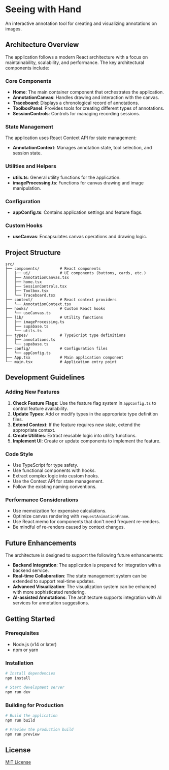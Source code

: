 # Seeing with Hand

An interactive annotation tool for creating and visualizing annotations on images.

## Architecture Overview

The application follows a modern React architecture with a focus on maintainability, scalability, and performance. The key architectural components include:

### Core Components

- **Home**: The main container component that orchestrates the application.
- **AnnotationCanvas**: Handles drawing and interaction with the canvas.
- **Traceboard**: Displays a chronological record of annotations.
- **ToolboxPanel**: Provides tools for creating different types of annotations.
- **SessionControls**: Controls for managing recording sessions.

### State Management

The application uses React Context API for state management:

- **AnnotationContext**: Manages annotation state, tool selection, and session state.

### Utilities and Helpers

- **utils.ts**: General utility functions for the application.
- **imageProcessing.ts**: Functions for canvas drawing and image manipulation.

### Configuration

- **appConfig.ts**: Contains application settings and feature flags.

### Custom Hooks

- **useCanvas**: Encapsulates canvas operations and drawing logic.

## Project Structure

```
src/
├── components/         # React components
│   ├── ui/             # UI components (buttons, cards, etc.)
│   ├── AnnotationCanvas.tsx
│   ├── home.tsx
│   ├── SessionControls.tsx
│   ├── Toolbox.tsx
│   └── Traceboard.tsx
├── context/            # React context providers
│   └── AnnotationContext.tsx
├── hooks/              # Custom React hooks
│   └── useCanvas.ts
├── lib/                # Utility functions
│   ├── imageProcessing.ts
│   ├── supabase.ts
│   └── utils.ts
├── types/              # TypeScript type definitions
│   ├── annotations.ts
│   └── supabase.ts
├── config/             # Configuration files
│   └── appConfig.ts
├── App.tsx             # Main application component
└── main.tsx            # Application entry point
```

## Development Guidelines

### Adding New Features

1. **Check Feature Flags**: Use the feature flag system in `appConfig.ts` to control feature availability.
2. **Update Types**: Add or modify types in the appropriate type definition files.
3. **Extend Context**: If the feature requires new state, extend the appropriate context.
4. **Create Utilities**: Extract reusable logic into utility functions.
5. **Implement UI**: Create or update components to implement the feature.

### Code Style

- Use TypeScript for type safety.
- Use functional components with hooks.
- Extract complex logic into custom hooks.
- Use the Context API for state management.
- Follow the existing naming conventions.

### Performance Considerations

- Use memoization for expensive calculations.
- Optimize canvas rendering with `requestAnimationFrame`.
- Use React.memo for components that don't need frequent re-renders.
- Be mindful of re-renders caused by context changes.

## Future Enhancements

The architecture is designed to support the following future enhancements:

- **Backend Integration**: The application is prepared for integration with a backend service.
- **Real-time Collaboration**: The state management system can be extended to support real-time updates.
- **Advanced Visualization**: The visualization system can be enhanced with more sophisticated rendering.
- **AI-assisted Annotations**: The architecture supports integration with AI services for annotation suggestions.

## Getting Started

### Prerequisites

- Node.js (v14 or later)
- npm or yarn

### Installation

```bash
# Install dependencies
npm install

# Start development server
npm run dev
```

### Building for Production

```bash
# Build the application
npm run build

# Preview the production build
npm run preview
```

## License

[MIT License](LICENSE)



